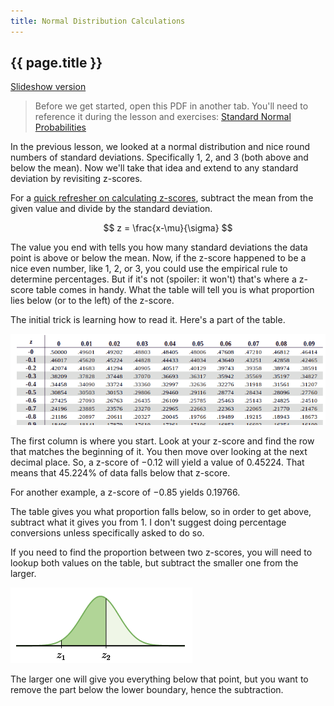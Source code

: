 ```yaml
---
title: Normal Distribution Calculations
---
```


## {{ page.title }}

[Slideshow version](https://1drv.ms/p/c/c4097c61e06a2b97/EVrz4ZKixHRIocsj9ES0j44BNfe7nCFqkeyoXraV6IvGtw?e=VacDuX)

> Before we get started, open this PDF in another tab. You'll need to reference it during the lesson and exercises: [Standard Normal Probabilities](../../pdfs/standard-normal-probabilities.pdf)

In the previous lesson, we looked at a normal distribution and nice round numbers of standard deviations. Specifically 1, 2, and 3 (both above and below the mean). Now we'll take that idea and extend to any standard deviation by revisiting z-scores.

For a [quick refresher on calculating z-scores](./2.3-percentiles-and-z-scores.md), subtract the mean from the given value and divide by the standard deviation.

$$ z = \frac{x-\mu}{\sigma} $$

The value you end with tells you how many standard deviations the data point is above or below the mean. Now, if the z-score happened to be a nice even number, like 1, 2, or 3, you could use the empirical rule to determine percentages. But if it's not (spoiler: it won't) that's where a z-score table comes in handy. What the table will tell you is what proportion lies below (or to the left) of the z-score.

The initial trick is learning how to read it. Here's a part of the table.

![z score table partial](../img/2.5-z-score-table-partial.png)

The first column is where you start. Look at your z-score and find the row that matches the beginning of it. You then move over looking at the next decimal place. So, a z-score of −0.12 will yield a value of 0.45224. That means that 45.224% of data falls below that z-score.

For another example, a z-score of −0.85 yields 0.19766.

The table gives you what proportion falls below, so in order to get above, subtract what it gives you from 1. I don't suggest doing percentage conversions unless specifically asked to do so.

If you need to find the proportion between two z-scores, you will need to lookup both values on the table, but subtract the smaller one from the larger.

![between two z-scores](../img/2.5-z-score-between.png)

The larger one will give you everything below that point, but you want to remove the part below the lower boundary, hence the subtraction.
